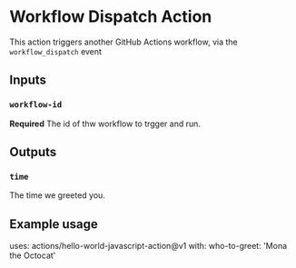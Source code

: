 # Workflow Dispatch Action

This action triggers another GitHub Actions workflow, via the `workflow_dispatch` event

## Inputs

### `workflow-id`

**Required** The id of thw workflow to trgger and run.

## Outputs

### `time`

The time we greeted you.

## Example usage

uses: actions/hello-world-javascript-action@v1
with:
  who-to-greet: 'Mona the Octocat'